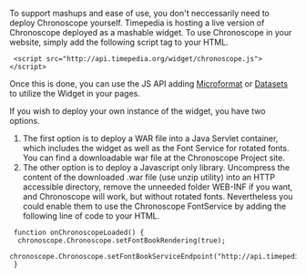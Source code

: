 To support mashups and ease of use, you don't neccessarily need to deploy Chronoscope yourself. Timepedia is hosting a live version of Chronoscope deployed as a mashable widget. To use Chronoscope in your website, simply add the following script tag to your HTML.

```
 <script src="http://api.timepedia.org/widget/chronoscope.js"></script>
```

Once this is done, you can use the JS API adding [Microformat](microformats.md) or [Datasets](dataset.md) to utilize the Widget in your pages.

If you wish to deploy your own instance of the widget, you have two options.
  1. The first option is to deploy a WAR file into a Java Servlet container, which includes the widget as well as the Font Service for rotated fonts. You can find a downloadable war file at the Chronoscope Project site.
  1. The other option is to deploy a Javascript only library. Uncompress the content of the downloaded .war file (use unzip utility) into an HTTP accessible directory, remove the unneeded folder WEB-INF if you want, and Chronoscope will work, but without rotated fonts. Nevertheless you could enable them to use the Chronoscope FontService by adding the following line of code to your HTML.

```
 function onChronoscopeLoaded() { 
  chronoscope.Chronoscope.setFontBookRendering(true); 
  chronoscope.Chronoscope.setFontBookServiceEndpoint("http://api.timepedia.org/fr"); 
 } 
```